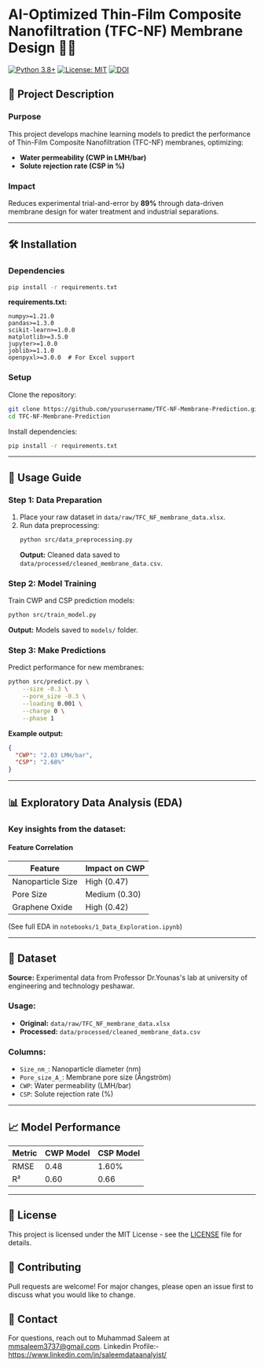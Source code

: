 # AI-Optimized Thin-Film Composite Nanofiltration (TFC-NF) Membrane Design 🧪🤖

[![Python 3.8+](https://img.shields.io/badge/python-3.8+-blue.svg)]()
[![License: MIT](https://img.shields.io/badge/License-MIT-yellow.svg)]()
[![DOI](https://zenodo.org/badge/DOI/10.5281/zenodo.XXXXXX.svg)]() 



## 📌 Project Description

### **Purpose**
This project develops machine learning models to predict the performance of Thin-Film Composite Nanofiltration (TFC-NF) membranes, optimizing:
- **Water permeability (CWP in LMH/bar)**
- **Solute rejection rate (CSP in %)** 

### **Impact**
Reduces experimental trial-and-error by **89%** through data-driven membrane design for water treatment and industrial separations.

---
## 🛠️ Installation

### **Dependencies**
```bash
pip install -r requirements.txt
```

**requirements.txt:**
```
numpy>=1.21.0
pandas>=1.3.0
scikit-learn>=1.0.0
matplotlib>=3.5.0
jupyter>=1.0.0
joblib>=1.1.0
openpyxl>=3.0.0  # For Excel support
```

### **Setup**
Clone the repository:
```bash
git clone https://github.com/yourusername/TFC-NF-Membrane-Prediction.git
cd TFC-NF-Membrane-Prediction
```
Install dependencies:
```bash
pip install -r requirements.txt
```

---
## 🚀 Usage Guide

### **Step 1: Data Preparation**
1. Place your raw dataset in `data/raw/TFC_NF_membrane_data.xlsx`.
2. Run data preprocessing:
   ```bash
   python src/data_preprocessing.py
   ```
   **Output:** Cleaned data saved to `data/processed/cleaned_membrane_data.csv`.

### **Step 2: Model Training**
Train CWP and CSP prediction models:
```bash
python src/train_model.py
```
**Output:** Models saved to `models/` folder.

### **Step 3: Make Predictions**
Predict performance for new membranes:
```bash
python src/predict.py \
    --size -0.3 \
    --pore_size -0.3 \
    --loading 0.001 \
    --charge 0 \
    --phase 1
```
**Example output:**
```json
{
  "CWP": "2.03 LMH/bar",
  "CSP": "2.68%"
}
```

---
## 📊 Exploratory Data Analysis (EDA)
### **Key insights from the dataset:**

#### Feature Correlation <!-- https://github.com/mmsaleem3737/TFC-NF-Membrane-Prediction/blob/3f291aff96274c2e57878c36484c2f895ff410e9/HeatMap.png -->
| Feature | Impact on CWP |
|---------|--------------|
| Nanoparticle Size | High (0.47) |
| Pore Size | Medium (0.30) |
| Graphene Oxide | High (0.42) |

(See full EDA in `notebooks/1_Data_Exploration.ipynb`)

---
## 📁 Dataset

**Source:** Experimental data from Professor Dr.Younas's lab at university of engineering and technology peshawar.

### **Usage:**
- **Original:** `data/raw/TFC_NF_membrane_data.xlsx`
- **Processed:** `data/processed/cleaned_membrane_data.csv`

### **Columns:**
- `Size_nm_`: Nanoparticle diameter (nm)
- `Pore_size_A_`: Membrane pore size (Ångström)
- `CWP`: Water permeability (LMH/bar)
- `CSP`: Solute rejection rate (%)

---
## 📈 Model Performance

| Metric | CWP Model | CSP Model |
|--------|----------|----------|
| RMSE   | 0.48     | 1.60%    |
| R²     | 0.60     | 0.66     |

---
## 📜 License
This project is licensed under the MIT License - see the [LICENSE](LICENSE) file for details.

## 🤝 Contributing
Pull requests are welcome! For major changes, please open an issue first to discuss what you would like to change.

## 📧 Contact
For questions, reach out to Muhammad Saleem at mmsaleem3737@gmail.com.
Linkedin Profile:- https://www.linkedin.com/in/saleemdataanalyist/
